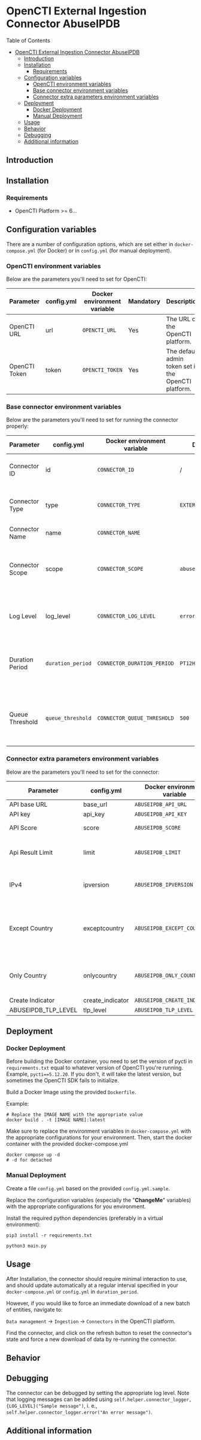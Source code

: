 # OpenCTI External Ingestion Connector AbuseIPDB

<!--
General description of the connector
* What it does
* How it works
* Special requirements
* Use case description
* ...
-->

Table of Contents

- [OpenCTI External Ingestion Connector AbuseIPDB](#opencti-external-ingestion-connector-abuseipdb)
  - [Introduction](#introduction)
  - [Installation](#installation)
    - [Requirements](#requirements)
  - [Configuration variables](#configuration-variables)
    - [OpenCTI environment variables](#opencti-environment-variables)
    - [Base connector environment variables](#base-connector-environment-variables)
    - [Connector extra parameters environment variables](#connector-extra-parameters-environment-variables)
  - [Deployment](#deployment)
    - [Docker Deployment](#docker-deployment)
    - [Manual Deployment](#manual-deployment)
  - [Usage](#usage)
  - [Behavior](#behavior)
  - [Debugging](#debugging)
  - [Additional information](#additional-information)

## Introduction

## Installation

### Requirements

- OpenCTI Platform >= 6...

## Configuration variables

There are a number of configuration options, which are set either in `docker-compose.yml` (for Docker) or
in `config.yml` (for manual deployment).

### OpenCTI environment variables

Below are the parameters you'll need to set for OpenCTI:

| Parameter     | config.yml | Docker environment variable | Mandatory | Description                                          |
| ------------- | ---------- | --------------------------- | --------- | ---------------------------------------------------- |
| OpenCTI URL   | url        | `OPENCTI_URL`               | Yes       | The URL of the OpenCTI platform.                     |
| OpenCTI Token | token      | `OPENCTI_TOKEN`             | Yes       | The default admin token set in the OpenCTI platform. |

### Base connector environment variables

Below are the parameters you'll need to set for running the connector properly:

| Parameter       | config.yml        | Docker environment variable | Default           | Mandatory | Description                                                                                      |
| --------------- | ----------------- | --------------------------- | ----------------- | --------- | ------------------------------------------------------------------------------------------------ |
| Connector ID    | id                | `CONNECTOR_ID`              | /                 | Yes       | A unique `UUIDv4` identifier for this connector instance.                                        |
| Connector Type  | type              | `CONNECTOR_TYPE`            | `EXTERNAL_IMPORT` | No        | Should always be set to `EXTERNAL_IMPORT` for this connector.                                    |
| Connector Name  | name              | `CONNECTOR_NAME`            |                   | Yes       | Name of the connector.                                                                           |
| Connector Scope | scope             | `CONNECTOR_SCOPE`           | `abuseipdb`       | Yes       | The scope or type of data the connector is importing, either a MIME type or Stix Object.         |
| Log Level       | log_level         | `CONNECTOR_LOG_LEVEL`       | `error`           | Yes       | Determines the verbosity of the logs. Options are `debug`, `info`, `warn`, or `error`.           |
| Duration Period | `duration_period` | `CONNECTOR_DURATION_PERIOD` | `PT12H`           | No        | Determines the time interval between each launch of the connector (current use `interval_sec`).  |
| Queue Threshold | `queue_threshold` | `CONNECTOR_QUEUE_THRESHOLD` | `500`             | No        | Used to determine the limit (RabbitMQ) in MB at which the connector must go into buffering mode. |

### Connector extra parameters environment variables

Below are the parameters you'll need to set for the connector:

| Parameter           | config.yml       | Docker environment variable  | Default                                      | Mandatory | Description                                            |
| ------------------- | ---------------- | ---------------------------- | -------------------------------------------- | --------- | ------------------------------------------------------ |
| API base URL        | base_url         | `ABUSEIPDB_API_URL`          | `https://api.abuseipdb.com/api/v2/blacklist` | No        |                                                        |
| API key             | api_key          | `ABUSEIPDB_API_KEY`          |                                              | No        |                                                        |
| API Score           | score            | `ABUSEIPDB_SCORE`            |                                              | Yes       | Confidence Score                                       |
| Api Result Limit    | limit            | `ABUSEIPDB_LIMIT`            | 10000                                        | No        | 500000 fit your subscription limit                    |
| IPv4                | ipversion        | `ABUSEIPDB_IPVERSION`        | mixed                                        | No        | You can choose 4 ot 6 (IPv4, IPv6)                      |
| Except Country      | exceptcountry    | `ABUSEIPDB_EXCEPT_COUNTRY`   |                                              | No        | For example: RU, CN (You exclude Russia and China IPs) |
| Only Country        | onlycountry      | `ABUSEIPDB_ONLY_COUNTRY`     |                                              | No        | RU, US : If you want only Russian and US IPs                         |
| Create Indicator    | create_indicator | `ABUSEIPDB_CREATE_INDICATOR` | No                                           | No        |                                                        |
| ABUSEIPDB_TLP_LEVEL | tlp_level        | `ABUSEIPDB_TLP_LEVEL`        | clear                                        | No        |                                                        |

## Deployment

### Docker Deployment

Before building the Docker container, you need to set the version of pycti in `requirements.txt` equal to whatever
version of OpenCTI you're running. Example, `pycti==5.12.20`. If you don't, it will take the latest version, but
sometimes the OpenCTI SDK fails to initialize.

Build a Docker Image using the provided `Dockerfile`.

Example:

```shell
# Replace the IMAGE NAME with the appropriate value
docker build . -t [IMAGE NAME]:latest
```

Make sure to replace the environment variables in `docker-compose.yml` with the appropriate configurations for your
environment. Then, start the docker container with the provided docker-compose.yml

```shell
docker compose up -d
# -d for detached
```

### Manual Deployment

Create a file `config.yml` based on the provided `config.yml.sample`.

Replace the configuration variables (especially the "**ChangeMe**" variables) with the appropriate configurations for
you environment.

Install the required python dependencies (preferably in a virtual environment):

```shell
pip3 install -r requirements.txt
```

```shell
python3 main.py
```

## Usage

After Installation, the connector should require minimal interaction to use, and should update automatically at a regular interval specified in your `docker-compose.yml` or `config.yml` in `duration_period`.

However, if you would like to force an immediate download of a new batch of entities, navigate to:

`Data management` -> `Ingestion` -> `Connectors` in the OpenCTI platform.

Find the connector, and click on the refresh button to reset the connector's state and force a new
download of data by re-running the connector.

## Behavior

<!--
Describe how the connector functions:
* What data is ingested, updated, or modified
* Important considerations for users when utilizing this connector
* Additional relevant details
-->

## Debugging

The connector can be debugged by setting the appropriate log level.
Note that logging messages can be added using `self.helper.connector_logger,{LOG_LEVEL}("Sample message")`, i.
e., `self.helper.connector_logger.error("An error message")`.

<!-- Any additional information to help future users debug and report detailed issues concerning this connector -->

## Additional information

<!--
Any additional information about this connector
* What information is ingested/updated/changed
* What should the user take into account when using this connector
* ...
